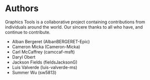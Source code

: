 # Authors

Graphics Tools is a collaborative project containing contributions from individuals around the world. Our sincere thanks to all who have, and continue to contribute.

- Alban Bergeret (AlbanBERGERET-Epic)
- Cameron Micka (Cameron-Micka)
- Carl McCaffrey (camccaf-msft)
- Daryl Obert
- Jackson Fields (fieldsJacksonG)
- Luis Valverde (luis-valverde-ms)
- Summer Wu (sw5813)
